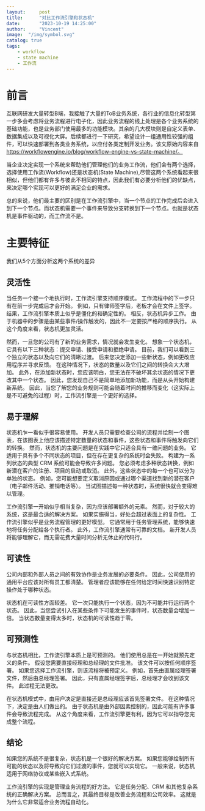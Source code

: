 ```yaml
---
layout:     post
title:      "对比工作流引擎和状态机"
date:       "2023-10-19 14:25:00"
author:     "Vincent"
image:  "/img/symbol.svg"
catalog: true
tags:
    - workflow
    - state machine
    - 工作流
---
```


# 前言

互联网研发大量转型B端，我接触了大量的ToB业务系统，各行业的信息化转型第一步多会考虑将业务流程进行电子化，因此业务流程的线上处理是各个业务系统的基础功能，也是业务部门使用最多的功能模块。其余的几大模块则是自定义表单、数据集成以及可视化大屏。后续都进行一下研究，希望设计一组通用性较强的组件，可以快速部署到各类业务系统，以应付各类定制开发业务。该文原始内容来自 https://workflowengine.io/blog/workflow-engine-vs-state-machine/。

当企业决定实现一个系统来帮助他们管理他们的业务工作流，他们会有两个选择，选择使用工作流(Workflow)还是状态机(State Machine),尽管这两个系统看起来很相似，但他们都有许多与彼此不相同的特点，因此我们有必要分析他们的优缺点，来决定哪个实现可以更好的满足企业的需求。

总的来说，他们最主要的区别是在工作流引擎中，当一个节点的工作完成后会进入到下一个节点。而状态机需要一个事件来导致分支转换到下一个节点。也就是状态机是事件驱动的，而工作流不是。

# 主要特征

我们从5个方面分析这两个系统的差异

## 灵活性

当任务一个接一个地执行时，工作流引擎支持顺序模式。 工作流程中的下一步只有在前一步完成后才会开始。 例如，只有律师签字后，老板才会在文件上签字。 结果，工作流引擎本质上似乎是僵化的和确定性的。 相反，状态机异步工作。 由于机器中的步骤是由某些事件/操作触发的，因此不一定要按严格的顺序执行。 从这个角度来看，状态机更加灵活。

然而，一旦您的公司有了新的业务需求，情况就会发生变化。 想象一个状态机，它具有以下三种状态：提交申请、接受申请和拒绝申请。 目前，我们可以看到三个独立的状态以及向它们的清晰过渡。 后来您决定添加一些新状态，例如更改应用程序并寻求反馈。 在这种情况下，状态的数量以及它们之间的转换会大大增加。 此外，在添加新状态时，您应该明白，您无法在不破坏其余状态的情况下更改其中一个状态。 因此，您发现自己不是简单地添加新功能，而是从头开始构建新系统。 因此，当您了解您的业务规则可能会随着时间的推移而变化（这实际上是不可避免的过程）时，工作流引擎是一个更好的选择。

## 易于理解

状态机乍一看似乎很容易使用。 开发人员只需要检查公司的流程并绘制一个图表，在该图表上他应该描述特定数量的状态和事件，这些状态和事件将触发向它们的转换。 然而，状态机的主要问题是在实践中它只适合具有一维问题的业务。 它适用于具有多个不同状态的项目，但在存在更复杂的系统时会失败。 构建为一系列状态的典型 CRM 系统可能会导致许多问题。 您必须考虑多种状态转换，例如新潜在客户的注册、项目的启动或取消。 此外，这些状态中的每一个也可以分为单独的状态。 例如，您可能想要定义取消原因或通过哪个渠道找到新的潜在客户（电子邮件活动、推销电话等）。 当试图描述每一种状态时，系统很快就会变得难以管理。

工作流引擎一开始似乎相当复杂，因为应该部署额外的元素。 然而，对于较大的系统，这是最合适的解决方案。 如果实施得当，好处会超过表面上的复杂性。 工作流引擎似乎是业务流程管理的更好模型。 它通常用于任务管理系统，能够快速地将任务分配给各个执行者。 此外，工作流引擎通常有可靠的文档。 新开发人员将能够理解它，而无需花费大量时间分析无休止的代码行。

## 可读性

公司内部和外部人员之间的有效协作是业务发展的必要条件。 因此，公司使用的通用平台应该对所有员工都清楚。 管理者应该能够在任何给定时间快速识别特定操作处于哪种状态。

状态机在可读性方面较差。 它一次只能执行一个状态，因为不可能并行运行两个状态。 因此，当您尝试引入在某些条件下可能发生的事件时，状态数量会增加一倍。 当状态数量变得太多时，状态机的可读性趋于零。

## 可预测性

与状态机相比，工作流引擎本质上是可预测的。 他们使用总是在一开始就预先定义的条件。 假设您需要直接经理和总经理的文件批准。 该文件可以按任何顺序签署。 如果您选择工作流引擎，则该流程将被预定义。 例如，首先由直属经理签署文件，然后由总经理签署。 因此，只有直属经理签字后，总经理才会收到该文件。 此过程无法更改。

在状态机模式中，由用户决定是直接还是总经理应该首先签署文件。 在这种情况下，决定是由人们做出的。 由于状态机是由外部因素控制的，因此可能有许多事件会导致流程完成。 从这个角度来看，工作流引擎更有利，因为它可以指导您完成整个流程。

## 结论
如果您的系统不是很复杂，状态机是一个很好的解决方案。 如果您能够绘制所有可能的状态以及将导致向它们过渡的事件，您就可以实现它。 一般来说，状态机适用于网络协议或某些嵌入式系统。

工作流引擎的实现是管理业务流程的好方法。 它是任务分配、CRM 和其他复杂系统的正确解决方案。 总而言之，其最终目标是改善业务流程和公司效率。 这就是为什么它非常适合业务流程自动化。







